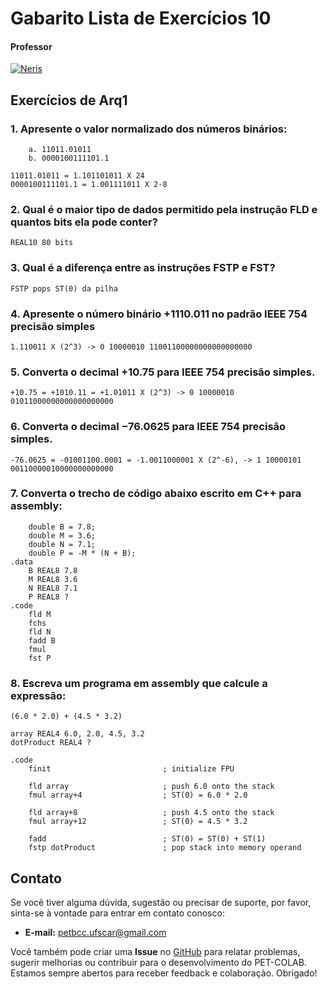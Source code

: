 # Gabarito Lista de Exercícios 10

#### Professor
[![Neris](https://img.shields.io/badge/Luciano_Neris-%2300599C.svg?style=for-the-badge&logo=GoogleScholar&logoColor=white)](https://site.dc.ufscar.br/docente/5cee7e5d48365a001679f750)

## Exercícios de Arq1

### 1. Apresente o valor normalizado dos números binários:
        a. 11011.01011
        b. 0000100111101.1

    11011.01011 = 1.101101011 X 24
    0000100111101.1 = 1.001111011 X 2-8

### 2. Qual é o maior tipo de dados permitido pela instrução FLD e quantos bits ela pode conter?
    REAL10 80 bits

### 3. Qual é a diferença entre as instruções FSTP e FST?
    FSTP pops ST(0) da pilha

### 4. Apresente o número binário +1110.011 no padrão IEEE 754 precisão simples
    1.110011 X (2^3) -> 0 10000010 11001100000000000000000

### 5. Converta o decimal +10.75 para IEEE 754 precisão simples.
    +10.75 = +1010.11 = +1.01011 X (2^3) -> 0 10000010 01011000000000000000000

### 6. Converta o decimal −76.0625 para IEEE 754 precisão simples.
    -76.0625 = -01001100.0001 = -1.0011000001 X (2^-6), -> 1 10000101 00110000010000000000000

### 7. Converta o trecho de código abaixo escrito em C++ para assembly:
        double B = 7.8;
        double M = 3.6;
        double N = 7.1;
        double P = -M * (N + B);
    .data
        B REAL8 7.8
        M REAL8 3.6
        N REAL8 7.1
        P REAL8 ?
    .code
        fld M
        fchs
        fld N
        fadd B
        fmul
        fst P

### 8. Escreva um programa em assembly que calcule a expressão:

    (6.0 * 2.0) + (4.5 * 3.2)

    array REAL4 6.0, 2.0, 4.5, 3.2
    dotProduct REAL4 ?

    .code
        finit                         ; initialize FPU

        fld array                     ; push 6.0 onto the stack
        fmul array+4                  ; ST(0) = 6.0 * 2.0

        fld array+8                   ; push 4.5 onto the stack
        fmul array+12                 ; ST(0) = 4.5 * 3.2
        
        fadd                          ; ST(0) = ST(0) + ST(1)
        fstp dotProduct               ; pop stack into memory operand

## Contato

Se você tiver alguma dúvida, sugestão ou precisar de suporte, por favor, sinta-se à vontade para entrar em contato conosco:

- **E-mail:** petbcc.ufscar@gmail.com

Você também pode criar uma **Issue** no [GitHub](https://github.com/petbccufscar/pet-colab/issues) para relatar problemas, sugerir melhorias ou contribuir para o desenvolvimento do PET-COLAB. Estamos sempre abertos para receber feedback e colaboração. Obrigado!
